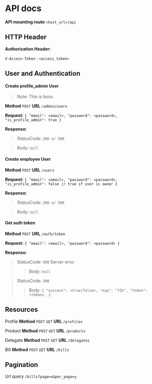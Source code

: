 # API docs
**API mounting route** `<host_url>/api`

## HTTP Header

**Authorization Header:**

`X-Access-Token` : `<access_token>`


## User and Authentication

#### Create profile_admin User
> Note: This is boss.

**Method** `POST` **URL** `/admin/users`

**Request:**
`{
  "email": <email>,
  "password": <password>,
  "is_profile_admin": true
}`

**Response:**

> StatusCode:
`200 or 500`

> Body: `null`


#### Create employee User

**Method** `POST` **URL** `/users`

**Request:**
`{
  "email": <email>,
  "password": <password>,
  "is_profile_admin": false // true if user is owner
}`

**Response:**

> StatusCode:
`200 or 500`

> Body: `null`


#### Get auth token

**Method** `POST` **URL** `/auth/token`

**Request:**
`{
  "email": <email>,
  "password": <password>
}`

**Response:**

> StatusCode:
`500` Server error

>> Body: `null`

> StatusCode:
`200`
>> Body:
`{
  "success": <true|false>,
  "exp": "72h",
  "token": <token>,
}`


## Resources

Profile **Method** `POST` `GET` **URL** `/profiles`

Product **Method** `POST` `GET` **URL** `/products`

Delegate **Method** `POST` `GET` **URL** `/delegates`

Bill **Method** `POST` `GET` **URL** `/bills`

## Pagination
Url query `/bills?page=x&per_page=y` 
